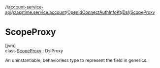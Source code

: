 //[account-service-api](../../../../../index.md)/[classtime.service.account](../../../index.md)/[OpenIdConnectAuthInfoKt](../../index.md)/[Dsl](../index.md)/[ScopeProxy](index.md)

# ScopeProxy

[jvm]\
class [ScopeProxy](index.md) : DslProxy

An uninstantiable, behaviorless type to represent the field in generics.
